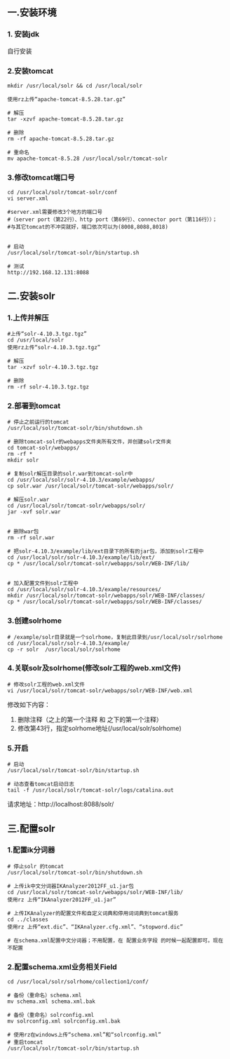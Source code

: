 ## 一.安装环境
### 1. 安装jdk
自行安装

### 2.安装tomcat
```
mkdir /usr/local/solr && cd /usr/local/solr

使用rz上传“apache-tomcat-8.5.28.tar.gz”

# 解压
tar -xzvf apache-tomcat-8.5.28.tar.gz

# 删除
rm -rf apache-tomcat-8.5.28.tar.gz 

# 重命名
mv apache-tomcat-8.5.28 /usr/local/solr/tomcat-solr
```
### 3.修改tomcat端口号
```
cd /usr/local/solr/tomcat-solr/conf
vi server.xml

#server.xml需要修改3个地方的端口号
#（server port（第22行）、http port（第69行）、connector port（第116行））；
#与其它tomcat的不冲突就好，端口依次可以为(8008,8088,8018)


# 启动
/usr/local/solr/tomcat-solr/bin/startup.sh

# 测试
http://192.168.12.131:8088
```
## 二.安装solr
### 1.上传并解压
```
#上传“solr-4.10.3.tgz.tgz”
cd /usr/local/solr
使用rz上传“solr-4.10.3.tgz.tgz”

# 解压
tar -xzvf solr-4.10.3.tgz.tgz

# 删除
rm -rf solr-4.10.3.tgz.tgz
```
### 2.部署到tomcat
```
# 停止之前运行的tomcat
/usr/local/solr/tomcat-solr/bin/shutdown.sh

# 删除tomcat-solr的webapps文件夹所有文件，并创建solr文件夹
cd tomcat-solr/webapps/
rm -rf *
mkdir solr

# 复制solr解压目录的solr.war到tomcat-solr中
cd /usr/local/solr/solr-4.10.3/example/webapps/
cp solr.war /usr/local/solr/tomcat-solr/webapps/solr/

# 解压solr.war
cd /usr/local/solr/tomcat-solr/webapps/solr/
jar -xvf solr.war 


# 删除war包
rm -rf solr.war

# 把solr-4.10.3/example/lib/ext目录下的所有的jar包，添加到solr工程中
cd /usr/local/solr/solr-4.10.3/example/lib/ext/
cp * /usr/local/solr/tomcat-solr/webapps/solr/WEB-INF/lib/


# 加入配置文件到solr工程中
cd /usr/local/solr/solr-4.10.3/example/resources/
mkdir /usr/local/solr/tomcat-solr/webapps/solr/WEB-INF/classes/
cp * /usr/local/solr/tomcat-solr/webapps/solr/WEB-INF/classes/
```

### 3.创建solrhome
```
# /example/solr目录就是一个solrhome，复制此目录到/usr/local/solr/solrhome
cd /usr/local/solr/solr-4.10.3/example/
cp -r solr  /usr/local/solr/solrhome
```

### 4.关联solr及solrhome(修改solr工程的web.xml文件)
```
# 修改solr工程的web.xml文件
vi /usr/local/solr/tomcat-solr/webapps/solr/WEB-INF/web.xml
```
修改如下内容：
1. 删除注释（<env-entry>之上的第一个注释 和 </env-entry>之下的第一个注释）
2. 修改第43行，指定solrhome地址(/usr/local/solr/solrhome)


### 5.开启
```
# 启动
/usr/local/solr/tomcat-solr/bin/startup.sh

# 动态查看tomcat启动日志
tail -f /usr/local/solr/tomcat-solr/logs/catalina.out
```
请求地址：http://localhost:8088/solr/

## 三.配置solr
### 1.配置ik分词器
```
# 停止solr 的tomcat
/usr/local/solr/tomcat-solr/bin/shutdown.sh

# 上传ik中文分词器IKAnalyzer2012FF_u1.jar包
cd /usr/local/solr/tomcat-solr/webapps/solr/WEB-INF/lib/
使用rz 上传“IKAnalyzer2012FF_u1.jar”

# 上传IKAnalyzer的配置文件和自定义词典和停用词词典到tomcat服务
cd ../classes
使用rz 上传“ext.dic”、“IKAnalyzer.cfg.xml”、“stopword.dic”

# 在schema.xml配置中文分词器；不用配置，在 配置业务字段 的时候一起配置即可。现在不配置
```
### 2.配置schema.xml业务相关Field
```
cd /usr/local/solr/solrhome/collection1/conf/

# 备份（重命名）schema.xml
mv schema.xml schema.xml.bak

# 备份（重命名）solrconfig.xml
mv solrconfig.xml solrconfig.xml.bak

# 使用rz在windows上传“schema.xml”和“solrconfig.xml”
# 重启tomcat
/usr/local/solr/tomcat-solr/bin/startup.sh
```







